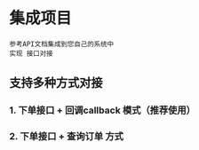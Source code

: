 # 集成项目
    
    参考API文档集成到您自己的系统中
    实现 接口对接
    
## 支持多种方式对接

### 1. 下单接口 + 回调callback 模式（推荐使用）

### 2. 下单接口 + 查询订单 方式

